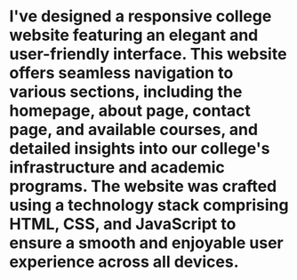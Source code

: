 # I've designed a responsive college website featuring an elegant and user-friendly interface. This website offers seamless navigation to various sections, including the homepage, about page, contact page, and available courses, and detailed insights into our college's infrastructure and academic programs. The website was crafted using a technology stack comprising HTML, CSS, and JavaScript to ensure a smooth and enjoyable user experience across all devices.
